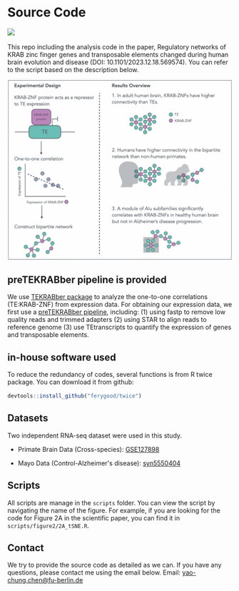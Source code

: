 # Source Code

![](https://img.shields.io/badge/r-%23276DC3.svg?style=plastic&logo=r&logoColor=white)

This repo including the analysis code in the paper, Regulatory networks of KRAB zinc finger genes and transposable elements changed during human brain evolution and disease (DOI: 10.1101/2023.12.18.569574). 
You can refer to the script based on the description below.

![](figures/Graphical_Abstract_TEKRABber.png)

## preTEKRABber pipeline is provided

We use [TEKRABber package](https://bioconductor.org/packages/release/bioc/html/TEKRABber.html) to analyze the one-to-one correlations (TE:KRAB-ZNF) from expression data. For obtaining our expression data, we first use a [preTEKRABber pipeline](https://github.com/ferygood/preTEKRABber_pipe), including: (1) using fastp to remove low quality reads and trimmed adapters (2) using STAR to align reads to reference genome (3) use TEtranscripts to quantify the expression of genes and transposable elements.

## in-house software used

To reduce the redundancy of codes, several functions is from R twice package. You can download it from github:

``` r
devtools::install_github("ferygood/twice")
```

## Datasets

Two independent RNA-seq dataset were used in this study.

-   Primate Brain Data (Cross-species): [GSE127898](https://www.ncbi.nlm.nih.gov/geo/query/acc.cgi?acc=GSE127898)

-   Mayo Data (Control-Alzheimer's disease): [syn5550404](https://www.synapse.org/#!Synapse:syn5550404)

## Scripts

All scripts are manage in the `scripts` folder. You can view the script by navigating the name of the figure. For example, if you are looking for the code for Figure 2A in the scientific paper, you can find it in `scripts/figure2/2A_tSNE.R`.

## Contact
We try to provide the source code as detailed as we can. If you have any questions, please contact me using the email below.
Email: [yao-chung.chen\@fu-berlin.de](mailto:yao-chung.chen@fu-berlin.de)
